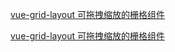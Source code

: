 <!--
 * @Date: 2022-10-20
 * @Author: 马晓川 724503670@qq.com
 * @LastEditors: 马晓川 724503670@qq.com
 * @LastEditTime: 2022-10-22
 * @Description: 
-->

[vue-grid-layout 可拖拽缩放的栅格组件](https://jbaysolutions.github.io/vue-grid-layout/)

[vue-grid-layout 可拖拽缩放的栅格组件](https://jbaysolutions.github.io/vue-grid-layout/)